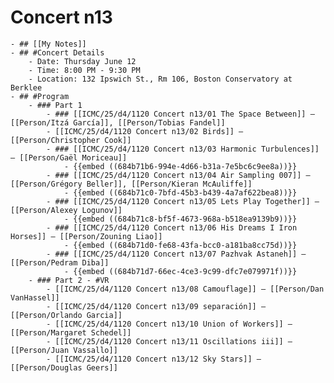 # Concert n13
	- ## [[My Notes]]
	- ## #Concert Details
		- Date: Thursday June 12
		- Time: 8:00 PM - 9:30 PM
		- Location: 132 Ipswich St., Rm 106, Boston Conservatory at Berklee
	- ## #Program
		- ### Part 1
			- ### [[ICMC/25/d4/1120 Concert n13/01 The Space Between]] — [[Person/Itzá García]], [[Person/Tobias Fandel]]
			- [[ICMC/25/d4/1120 Concert n13/02 Birds]] — [[Person/Christopher Cook]]
			- ### [[ICMC/25/d4/1120 Concert n13/03 Harmonic Turbulences]] — [[Person/Gaël Moriceau]]
				- {{embed ((684b71b6-994e-4d66-b31a-7e5bc6c9ee8a))}}
			- ### [[ICMC/25/d4/1120 Concert n13/04 Air Sampling 007]] — [[Person/Grégory Beller]], [[Person/Kieran McAuliffe]]
				- {{embed ((684b71c0-7bfd-45b3-b439-4a7af622bea8))}}
			- ### [[ICMC/25/d4/1120 Concert n13/05 Lets Play Together]] — [[Person/Alexey Logunov]]
				- {{embed ((684b71c8-bf5f-4673-968a-b518ea9139b9))}}
			- ### [[ICMC/25/d4/1120 Concert n13/06 His Dreams I Iron Horses]] — [[Person/Zouning Liao]]
				- {{embed ((684b71d0-fe68-43fa-bcc0-a181ba8cc75d))}}
			- ### [[ICMC/25/d4/1120 Concert n13/07 Pazhvak Astaneh]] — [[Person/Pedram Diba]]
				- {{embed ((684b71d7-66ec-4ce3-9c99-dfc7e079971f))}}
		- ### Part 2 - #VR
			- [[ICMC/25/d4/1120 Concert n13/08 Camouflage]] — [[Person/Dan VanHassel]]
			- [[ICMC/25/d4/1120 Concert n13/09 separación]] — [[Person/Orlando Garcia]]
			- [[ICMC/25/d4/1120 Concert n13/10 Union of Workers]] — [[Person/Margaret Schedel]]
			- [[ICMC/25/d4/1120 Concert n13/11 Oscillations iii]] — [[Person/Juan Vassallo]]
			- [[ICMC/25/d4/1120 Concert n13/12 Sky Stars]] — [[Person/Douglas Geers]]